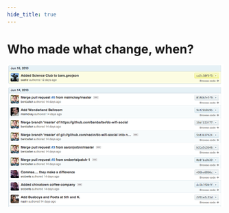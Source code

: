```yaml
---
hide_title: true
---
```


# Who made what change, when?

![Revision History](images/revision-history.png)
